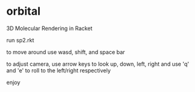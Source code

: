 # orbital
3D Molecular Rendering in Racket

run sp2.rkt

to move around use wasd, shift, and space bar

to adjust camera, use arrow keys to look up, down, left, right
and use 'q' and 'e' to roll to the left/right respectively

enjoy


